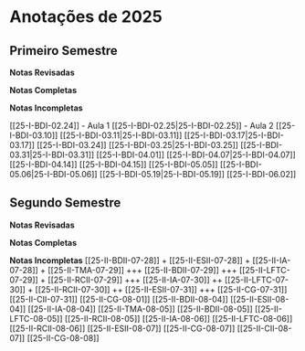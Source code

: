 # Anotações de 2025

## Primeiro Semestre

**Notas Revisadas**

**Notas Completas**

**Notas Incompletas**

[[25-I-BDI-02.24]] - Aula 1
[[25-I-BDI-02.25|25-I-BDI-02.25]] - Aula 2
[[25-I-BDI-03.10]]
[[25-I-BDI-03.11|25-I-BDI-03.11]] 
[[25-I-BDI-03.17|25-I-BDI-03.17]]
[[25-I-BDI-03.24]]
[[25-I-BDI-03.25|25-I-BDI-03.25]]
[[25-I-BDI-03.31|25-I-BDI-03.31]]
[[25-I-BDI-04.01]]
[[25-I-BDI-04.07|25-I-BDI-04.07]]
[[25-I-BDI-04.14]]
[[25-I-BDI-04.15]]
[[25-I-BDI-05.05]]
[[25-I-BDI-05.06|25-I-BDI-05.06]]
[[25-I-BDI-05.19|25-I-BDI-05.19]]
[[25-I-BDI-06.02]]

## Segundo Semestre

**Notas Revisadas**

**Notas Completas**

**Notas Incompletas**
[[25-II-BDII-07-28]] +
[[25-II-ESII-07-28]] +
[[25-II-IA-07-28]] +
[[25-II-TMA-07-29]] +++
[[25-II-BDII-07-29]] +++
[[25-II-LFTC-07-29]] +
[[25-II-RCII-07-29]] +++
[[25-II-IA-07-30]] ++
[[25-II-LFTC-07-30]] +
[[25-II-RCII-07-30]] ++
[[25-II-ESII-07-31]] +++
[[25-II-CG-07-31]]
[[25-II-CII-07-31]]
[[25-II-CG-08-01]]
[[25-II-BDII-08-04]]
[[25-II-ESII-08-04]]
[[25-II-IA-08-04]]
[[25-II-TMA-08-05]]
[[25-II-BDII-08-05]]
[[25-II-LFTC-08-05]]
[[25-II-RCII-08-05]]
[[25-II-IA-08-06]]
[[25-II-LFTC-08-06]]
[[25-II-RCII-08-06]]
[[25-II-ESII-08-07]]
[[25-II-CG-08-07]]
[[25-II-CII-08-07]]
[[25-II-CG-08-08]]